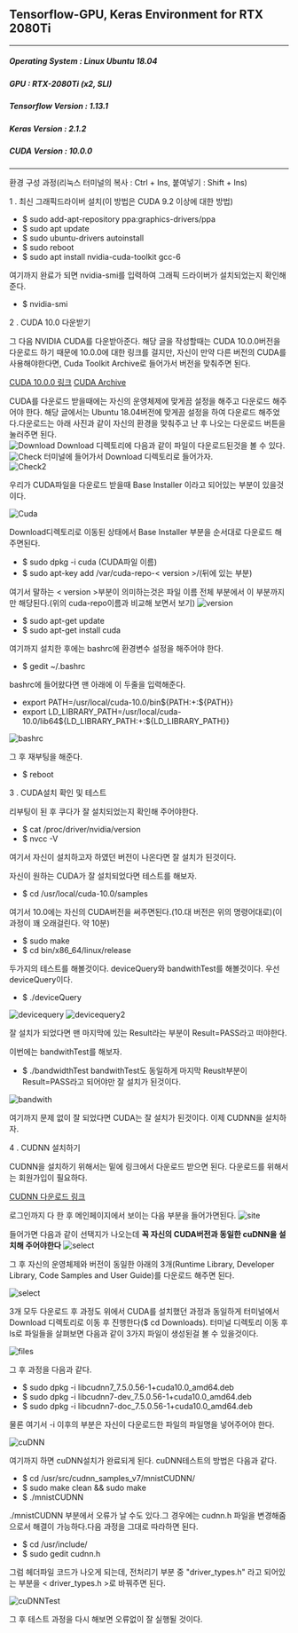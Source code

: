 Tensorflow-GPU, Keras Environment for RTX 2080Ti
---
***
##### Operating System : Linux Ubuntu 18.04
##### GPU : RTX-2080Ti (x2, SLI)
##### Tensorflow Version : 1.13.1
##### Keras Version : 2.1.2
##### CUDA Version : 10.0.0
***

환경 구성 과정(리눅스 터미널의 복사 : Ctrl + Ins, 붙여넣기 : Shift + Ins)

1 . 최신 그래픽드라이버 설치(이 방법은 CUDA 9.2 이상에 대한 방법)

- $ sudo add-apt-repository ppa:graphics-drivers/ppa
- $ sudo apt update
- $ sudo ubuntu-drivers autoinstall
- $ sudo reboot
- $ sudo apt install nvidia-cuda-toolkit gcc-6

여기까지 완료가 되면 nvidia-smi를 입력하여 그래픽 드라이버가 설치되었는지 확인해준다.

- $ nvidia-smi

2 . CUDA 10.0 다운받기

그 다음 NVIDIA CUDA를 다운받아준다. 해당 글을 작성할때는 CUDA 10.0.0버전을 다운로드 하기 때문에 10.0.0에 대한 링크를 걸지만, 자신이 만약 다른 버전의 CUDA를 사용해야한다면, Cuda Toolkit Archive로 들어가서 버전을 맞춰주면 된다.

[CUDA 10.0.0 링크](https://developer.nvidia.com/cuda-10.0-download-archive)
[CUDA Archive](https://developer.nvidia.com/cuda-toolkit-archive)

CUDA를 다운로드 받을때에는 자신의 운영체제에 맞게끔 설정을 해주고 다운로드 해주어야 한다. 해당 글에서는 Ubuntu 18.04버전에 맞게끔 설정을 하여 다운로드 해주었다.다운로드는 아래 사진과 같이 자신의 환경을 맞춰주고 난 후 나오는 다운로드 버튼을 눌러주면 된다.<br>
![Download](/img/1.png)
Download 디렉토리에 다음과 같이 파일이 다운로드된것을 볼 수 있다.<br>
![Check](/img/2.png)
터미널에 들어가서 Download 디렉토리로 들어가자.<br>
![Check2](/img/3.png)

우리가 CUDA파일을 다운로드 받을때 Base Installer 이라고 되어있는 부분이 있을것이다.

![Cuda](/img/4.png)

Download디렉토리로 이동된 상태에서 Base Installer 부분을 순서대로 다운로드 해주면된다.

 - $ sudo dpkg -i cuda (CUDA파일 이름)
 - $ sudo apt-key add /var/cuda-repo-< version >/(뒤에 있는 부분)

여기서 말하는 < version >부분이 의미하는것은 파일 이름 전체 부분에서 이 부분까지만 해당된다.(위의 cuda-repo이름과 비교해 보면서 보기)
![version](/img/5.png)

 - $ sudo apt-get update
 - $ sudo apt-get install cuda

 여기까지 설치한 후에는 bashrc에 환경변수 설정을 해주어야 한다.

 - $ gedit ~/.bashrc

 bashrc에 들어왔다면 맨 아래에 이 두줄을 입력해준다.

 - export PATH=/usr/local/cuda-10.0/bin${PATH:+:${PATH}}
 - export LD_LIBRARY_PATH=/usr/local/cuda-10.0/lib64${LD_LIBRARY_PATH:+:${LD_LIBRARY_PATH}}

![bashrc](/img/6.png)

그 후 재부팅을 해준다.

 - $ reboot


3 . CUDA설치 확인 및 테스트

리부팅이 된 후 쿠다가 잘 설치되었는지 확인해 주어야한다.

 - $ cat /proc/driver/nvidia/version
 - $ nvcc -V

여기서 자신이 설치하고자 하였던 버전이 나온다면 잘 설치가 된것이다.

자신이 원하는 CUDA가 잘 설치되었다면 테스트를 해보자.

 - $ cd /usr/local/cuda-10.0/samples

여기서 10.0에는 자신의 CUDA버전을 써주면된다.(10.대 버전은 위의 명령어대로)(이 과정이 꽤 오래걸린다. 약 10분)

 - $ sudo make
 - $ cd bin/x86_64/linux/release

두가지의 테스트를 해볼것이다. deviceQuery와 bandwithTest를 해볼것이다. 우선 deviceQuery이다.
 - $ ./deviceQuery

![devicequery](img/7.png)
![devicequery2](img/8.png)

잘 설치가 되었다면 맨 마지막에 있는 Result라는 부분이 Result=PASS라고 떠야한다.

이번에는 bandwithTest를 해보자.
- $ ./bandwidthTest
bandwithTest도 동일하게 마지막 Reuslt부분이 Result=PASS라고 되어야만 잘 설치가 된것이다.

![bandwith](img/9.png)

여기까지 문제 없이 잘 되었다면 CUDA는 잘 설치가 된것이다. 이제 CUDNN을 설치하자.

4 . CUDNN 설치하기

CUDNN을 설치하기 위해서는 밑에 링크에서 다운로드 받으면 된다. 다운로드를 위해서는 회원가입이 필요하다.

[CUDNN 다운로드 링크](https://developer.nvidia.com/cudnn)

로그인까지 다 한 후 메인페이지에서 보이는 다음 부분을 들어가면된다.
![site](img/10.png)

들어가면 다음과 같이 선택지가 나오는데 **꼭 자신의 CUDA버전과 동일한 cuDNN을 설치해 주어야한다**
![select](img/11.png)

그 후 자신의 운영체제와 버전이 동일한 아래의 3개(Runtime Library, Developer Library, Code Samples and User Guide)를 다운로드 해주면 된다.

![select](img/12.png)

3개 모두 다운로드 후 과정도 위에서 CUDA를 설치했던 과정과 동일하게 터미널에서 Download 디렉토리로 이동 후 진행한다($ cd Downloads).
터미널 디렉토리 이동 후 ls로 파일들을 살펴보면 다음과 같이 3가지 파일이 생성된걸 볼 수 있을것이다.

![files](img/13.png)

그 후 과정을 다음과 같다.

 - $ sudo dpkg -i libcudnn7_7.5.0.56-1+cuda10.0_amd64.deb
 - $ sudo dpkg -i libcudnn7-dev_7.5.0.56-1+cuda10.0_amd64.deb
 - $ sudo dpkg -i libcudnn7-doc_7.5.0.56-1+cuda10.0_amd64.deb

물론 여기서 -i 이후의 부분은 자신이 다운로드한 파일의 파일명을 넣어주어야 한다.

![cuDNN](img/14.png)

여기까지 하면 cuDNN설치가 완료되게 된다. cuDNN테스트의 방법은 다음과 같다.

  - $ cd /usr/src/cudnn_samples_v7/mnistCUDNN/
  - $ sudo make clean && sudo make
  - $ ./mnistCUDNN

./mnistCUDNN 부분에서 오류가 날 수도 있다.그 경우에는 cudnn.h 파일을 변경해줌으로서 해결이 가능하다.다음 과정을 그대로 따라하면 된다.

 - $ cd /usr/include/
 - $ sudo gedit cudnn.h

그럼 헤더파일 코드가 나오게 되는데, 전처리기 부분 중 "driver_types.h" 라고 되어있는 부분을  < driver_types.h >로 바꿔주면 된다.

![cuDNNTest](img/15.png)

그 후 테스트 과정을 다시 해보면 오류없이 잘 실행될 것이다.
